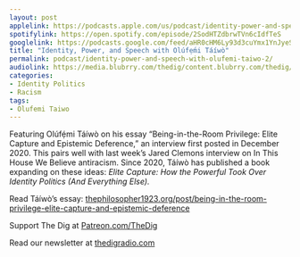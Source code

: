 ```yaml
---
layout: post
applelink: https://podcasts.apple.com/us/podcast/identity-power-and-speech-with-ol%C3%BAf%E1%BA%B9-mi-t%C3%A1%C3%ADw%C3%B2/id1043245989?i=1000501453442
spotifylink: https://open.spotify.com/episode/2SodHTZdbrwTVn6cIdfTeS
googlelink: https://podcasts.google.com/feed/aHR0cHM6Ly93d3cuYmx1YnJyeS5jb20vZmVlZHMvdGhlZGlnLnhtbA/episode/aHR0cHM6Ly93d3cudGhlZGlncmFkaW8uY29tLz9wPTE4MDc?sa=X&ved=0CAUQkfYCahcKEwi44f7r1b-AAxUAAAAAHQAAAAAQNg
title: "Identity, Power, and Speech with Olúfẹ́mi Táíwò"
permalink: podcast/identity-power-and-speech-with-olufemi-taiwo-2/
audiolink: https://media.blubrry.com/thedig/content.blubrry.com/thedig/The_Dig-EP_363-Taiwo.mp3
categories:
- Identity Politics
- Racism
tags:
- Olufemi Taiwo
---
```


Featuring Olúfẹ́mi Táíwò on his essay “Being-in-the-Room Privilege: Elite Capture and Epistemic Deference,” an interview first posted in December 2020. This pairs well with last week’s Jared Clemons interview on In This House We Believe antiracism. Since 2020, Táíwò has published a book expanding on these ideas: *Elite Capture: How the Powerful Took Over Identity Politics (And Everything Else).*

Read Táíwò’s essay: [thephilosopher1923.org/post/being-in-the-room-privilege-elite-capture-and-epistemic-deference](http://thephilosopher1923.org/post/being-in-the-room-privilege-elite-capture-and-epistemic-deference)

Support The Dig at [Patreon.com/TheDig](http://Patreon.com/TheDig)

Read our newsletter at [thedigradio.com](http://thedigradio.com)

